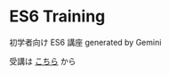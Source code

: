 # ES6 Training

初学者向け ES6 講座 generated by Gemini

受講は [こちら](https://sharo-jef.github.io/es6-training/) から
